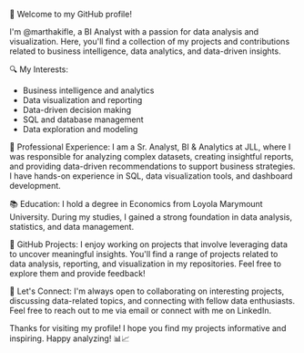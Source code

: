 👋 Welcome to my GitHub profile!

I'm @marthakifle, a BI Analyst with a passion for data analysis and visualization. Here, you'll find a collection of my projects and contributions related to business intelligence, data analytics, and data-driven insights.

🔍 My Interests:
- Business intelligence and analytics
- Data visualization and reporting
- Data-driven decision making
- SQL and database management
- Data exploration and modeling

💼 Professional Experience:
I am a Sr. Analyst, BI & Analytics at JLL, where I was responsible for analyzing complex datasets, creating insightful reports, and providing data-driven recommendations to support business strategies. I have hands-on experience in SQL, data visualization tools, and dashboard development.

📚 Education:
I hold a degree in Economics from Loyola Marymount University. During my studies, I gained a strong foundation in data analysis, statistics, and data management.

🌟 GitHub Projects:
I enjoy working on projects that involve leveraging data to uncover meaningful insights. You'll find a range of projects related to data analysis, reporting, and visualization in my repositories. Feel free to explore them and provide feedback!

🤝 Let's Connect:
I'm always open to collaborating on interesting projects, discussing data-related topics, and connecting with fellow data enthusiasts. Feel free to reach out to me via email or connect with me on LinkedIn.

Thanks for visiting my profile! I hope you find my projects informative and inspiring. Happy analyzing! 📊📈

